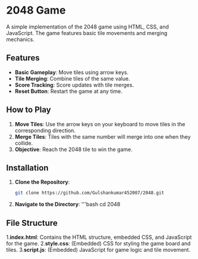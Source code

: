 # 2048 Game

A simple implementation of the 2048 game using HTML, CSS, and JavaScript. The game features basic tile movements and merging mechanics.

## Features

- **Basic Gameplay**: Move tiles using arrow keys.
- **Tile Merging**: Combine tiles of the same value.
- **Score Tracking**: Score updates with tile merges.
- **Reset Button**: Restart the game at any time.

## How to Play

1. **Move Tiles**: Use the arrow keys on your keyboard to move tiles in the corresponding direction.
2. **Merge Tiles**: Tiles with the same number will merge into one when they collide.
3. **Objective**: Reach the 2048 tile to win the game.

## Installation

1. **Clone the Repository**:
   ```bash
   git clone https://github.com/Gulshankumar452007/2048.git
2. **Navigate to the Directory**:
  '''bash
   cd 2048

## File Structure

1.**index.html**: Contains the HTML structure, embedded CSS, and JavaScript for the game.
2.**style.css**: (Embedded) CSS for styling the game board and tiles.
3.**script.js**: (Embedded) JavaScript for game logic and tile movement.


